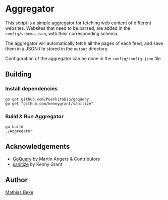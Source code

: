 Aggregator
==========

This script is a simple aggregator for fetching web content of different websites.
Websites that need to be parsed, are added in the `config/schema.json`, with
their corresponding schema.

The aggregator will automatically fetch all the pages of each feed, and save them
in a JSON file stored in the `output` directory.

Configuration of the aggregator can be done in the `config/config.json` file.


Building
--------

### Install dependencies 

    go get github.com/PuerkitoBio/goquery
    go get "github.com/kennygrant/sanitize"



### Build & Run Aggregator

	go build
	./Aggregator


Acknowledgements
----------------

* [GoQuery](https://github.com/PuerkitoBio/goquery) by Martin Angers & Contributors
* [sanitize](https://github.com/kennygrant/sanitize) by Kenny Grant


Author
------

[Mathias Beke](http://denbeke.be)
